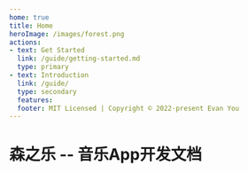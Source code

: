 ```yaml
---
home: true
title: Home
heroImage: /images/forest.png
actions:
- text: Get Started
  link: /guide/getting-started.md
  type: primary
- text: Introduction
  link: /guide/
  type: secondary
  features:
  footer: MIT Licensed | Copyright © 2022-present Evan You
---
```

# 森之乐 -- 音乐App开发文档
